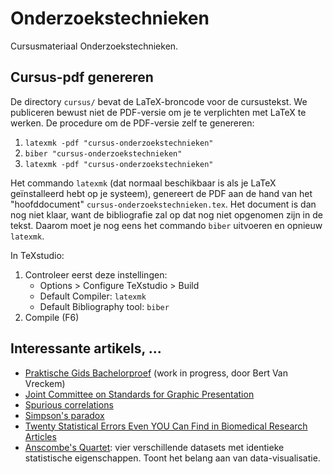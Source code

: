 # Onderzoekstechnieken

Cursusmateriaal Onderzoekstechnieken.

## Cursus-pdf genereren

De directory `cursus/` bevat de LaTeX-broncode voor de cursustekst. We publiceren bewust niet de PDF-versie om je te verplichten met LaTeX te werken. De procedure om de PDF-versie zelf te genereren:

1. `latexmk -pdf "cursus-onderzoekstechnieken"`
2. `biber "cursus-onderzoekstechnieken"`
3. `latexmk -pdf "cursus-onderzoekstechnieken"`

Het commando `latexmk` (dat normaal beschikbaar is als je LaTeX geïnstalleerd hebt op je systeem), genereert de PDF aan de hand van het "hoofddocument" `cursus-onderzoekstechnieken.tex`. Het document is dan nog niet klaar, want de bibliografie zal op dat nog niet opgenomen zijn in de tekst. Daarom moet je nog eens het commando `biber` uitvoeren en opnieuw `latexmk`.

In TeXstudio:

1. Controleer eerst deze instellingen:
    - Options > Configure TeXstudio > Build
    - Default Compiler: `latexmk`
    - Default Bibliography tool: `biber`
3. Compile (F6)

## Interessante artikels, ...

- [Praktische Gids Bachelorproef](https://github.com/bertvv/bachproef-gids) (work in progress, door Bert Van Vreckem)
- [Joint Committee on Standards for Graphic Presentation](http://www.jstor.org/stable/2965153?seq=1#page_scan_tab_contents)
- [Spurious correlations](http://dangerousminds.net/comments/spurious_correlations_between_nicolas_cage_movies_and_swimming_pool)
- [Simpson's paradox](https://en.wikipedia.org/wiki/Simpson%27s_paradox)
- [Twenty Statistical Errors Even YOU Can Find in Biomedical Research Articles](http://web.udl.es/Biomath/Bioestadistica/CMJ%2020%20stat%20errors.pdf)
- [Anscombe's Quartet](https://en.wikipedia.org/wiki/Anscombe%27s_quartet): vier verschillende datasets met identieke statistische eigenschappen. Toont het belang aan van data-visualisatie.

